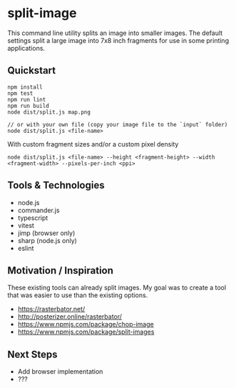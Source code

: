 # split-image

This command line utility splits an image into smaller images. The default settings split a large image into 7x8 inch fragments for use in some printing applications.

## Quickstart

```
npm install
npm test
npm run lint
npm run build
node dist/split.js map.png

// or with your own file (copy your image file to the `input` folder)
node dist/split.js <file-name>
```

With custom fragment sizes and/or a custom pixel density

```
node dist/split.js <file-name> --height <fragment-height> --width <fragment-width> --pixels-per-inch <ppi>
```

## Tools & Technologies

- node.js
- commander.js
- typescript
- vitest
- jimp (browser only)
- sharp (node.js only)
- eslint

## Motivation / Inspiration

These existing tools can already split images. My goal was to create a tool that was easier to use than the existing options.

- https://rasterbator.net/
- http://posterizer.online/rasterbator/
- https://www.npmjs.com/package/chop-image
- https://www.npmjs.com/package/split-images

## Next Steps

- Add browser implementation
- ???
